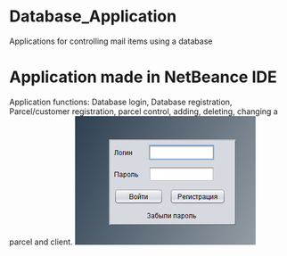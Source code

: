 # Database_Application
Applications for controlling mail items using a database










Application made in NetBeance IDE
=======
Application functions: Database login, Database registration, Parcel/customer registration, parcel control, adding, deleting, changing a parcel and client.
![login!](img/login.png)
